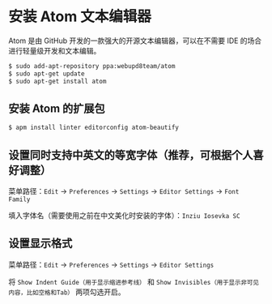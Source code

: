 # 安装 Atom 文本编辑器

Atom 是由 GitHub 开发的一款强大的开源文本编辑器，可以在不需要 IDE 的场合进行轻量级开发和文本编辑。

```bash
$ sudo add-apt-repository ppa:webupd8team/atom
$ sudo apt-get update
$ sudo apt-get install atom
```

## 安装 Atom 的扩展包

```bash
$ apm install linter editorconfig atom-beautify
```

## 设置同时支持中英文的等宽字体（推荐，可根据个人喜好调整）

菜单路径：`Edit` -> `Preferences` -> `Settings` -> `Editor Settings` -> `Font Family`

填入字体名（需要使用之前在中文美化时安装的字体）：`Inziu Iosevka SC`

## 设置显示格式

菜单路径：`Edit` -> `Preferences` -> `Settings` -> `Editor Settings`

将 `Show Indent Guide（用于显示缩进参考线）` 和 `Show Invisibles（用于显示非可见内容，比如空格和Tab）` 两项勾选开启。
